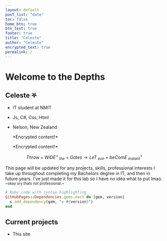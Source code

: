 ```yaml
---
layout: default
post_list: "date"
toc: false
home_btn: true
btn_text: true
footer: true
title: "Celeste"
author: "Celeste"
encrypted_text: true
permalink: /
---
```


# Welcome to the Depths

##  Celeste ⛧
* IT student at NMIT
* Js, C#, Css, Html
* Nelson, New Zealand


  <p class="encrypted" id="yEEnZkbuEeRloNGBICs+fQGlGuDQwJl/kpjU7UKPzGun/m3YZf">*Encrypted content!*</p>
 
  <p class="encrypted" id="H4C2lkbg6RPnDyFOI5oihQOiJ7f0oIfWRkdC6XWDPYcU0zl2k=">*Encrypted content!*</p>


$$
Throw +WiDE^+ \;_{the} +Gates\rightarrow LeT\;_{eon}+beComE\;_{instant}^{+}\!
$$


This page will be updated for any projects, skills, professional interests I take up throughout completing my Bachelors degree in IT, and then in future years. I've just made it for this lab so I have no idea what to put lmao.
<sub>~okay sry thats not professional.~</sub>



```ruby
# Ruby code with syntax highlighting
GitHubPages::Dependencies.gems.each do |gem, version|
  s.add_dependency(gem, "= #{version}")
end
```

## Current projects

* This site

